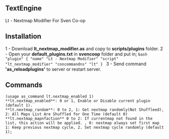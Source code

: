 ## TextEngine
  Lt - Nextmap Modifier For Sven Co-op
## Installation
  1 - Download  **lt_nextmap_modifier.as** and copy to **scripts/plugins** folder.
  2 - Open your **default_plugins.txt** in **svencoop** folder
  and put in;
	 ```bash
	"plugin"
	{
		"name" "Lt - Nextmap Modifier"
		"script" "lt_nextmap_modifier"
		"concommandns" "lt"
	}
	```
  3 - Send command **'as_reloadplugins'** to server or restart server.
 
## Commands 
	(usage as_command lt.nextmap_enabled 1)
	**lt.nextmap_enabled**: 0 or 1, Enable or Disable current plugin (default 1).
	**lt.nextmap_random**: 0 to 2, 1: Get nextmap randomly(Not Shuffleed), 2: All Maps List Are Shuffled for One Time (default 0)
	**lt.nextmap_mapnfaction** 0 to 2: If currentmap not found in the list, this action will be applied. , 0: nextmap always set first map 1: Keep previous nextmap cycle, 2. Set nextmap cycle randomly (default 1);